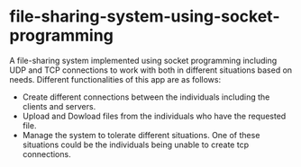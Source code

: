 # file-sharing-system-using-socket-programming
A file-sharing system implemented using socket programming including UDP and TCP connections to work with both in different situations based on needs.
Different functionalities of this app are as follows: 

* Create different connections between the individuals including the clients and servers.
* Upload and Dowload files from the individuals who have the requested file.
* Manage the system to tolerate different situations. One of these situations could be the individuals being unable to create tcp connections. 


